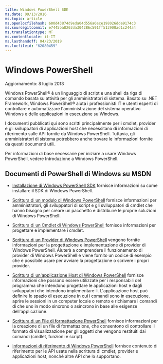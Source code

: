 ```yaml
---
title: Windows PowerShell SDK
ms.date: 09/13/2016
ms.topic: article
ms.openlocfilehash: 600d43874d9eda04d556a0ece198026dde9174c3
ms.sourcegitcommit: e7445ba8203da304286c591ff513900ad1c244a4
ms.translationtype: MT
ms.contentlocale: it-IT
ms.lasthandoff: 04/23/2019
ms.locfileid: "62080459"
---
```

# <a name="windows-powershell"></a>Windows PowerShell

Aggiornamento: 8 luglio 2013

Windows PowerShell® è un linguaggio di script e una shell da riga di comando basata su attività per gli amministratori di sistema. Basato su .NET Framework, Windows PowerShell® aiuta i professionisti IT e utenti esperti di controllare e automatizzare l'amministrazione del sistema operativo Windows e delle applicazioni in esecuzione su Windows.

I documenti pubblicati qui sono scritti principalmente per i cmdlet, provider e gli sviluppatori di applicazioni host che necessitano di informazioni di riferimento sulle API fornite da Windows PowerShell.
Tuttavia, gli amministratori di sistema potrebbero anche trovare le informazioni fornite da questi documenti utili.

Per informazioni di base necessarie per iniziare a usare Windows PowerShell, vedere Introduzione a Windows PowerShell.

## <a name="windows-powershell-documents-on-msdn"></a>Documenti di PowerShell di Windows su MSDN

- [Installazione di Windows PowerShell SDK](https://msdn.microsoft.com/en-us/library/ff458115.aspx) fornisce informazioni su come installare il SDK di Windows PowerShell.

- [Scrittura di un modulo di Windows PowerShell](./module/writing-a-windows-powershell-module.md) fornisce informazioni per amministratori, gli sviluppatori di script e gli sviluppatori di cmdlet che hanno bisogno per creare un pacchetto e distribuire le proprie soluzioni di Windows PowerShell.

- [Scrittura di un Cmdlet di Windows PowerShell](./cmdlet/writing-a-windows-powershell-cmdlet.md) fornisce informazioni per progettare e implementare i cmdlet.

- [Scrittura di un Provider di Windows PowerShell](./provider/writing-a-windows-powershell-provider.md) vengono fornite informazioni per la progettazione e implementazione di provider di Windows PowerShell. Aiuterà a comprendere il funzionamento di provider di Windows PowerShell e viene fornito un codice di esempio che è possibile usare per avviare la progettazione o scrivere i propri provider.

- [Scrittura di un'applicazione Host di Windows PowerShell](./hosting/writing-a-windows-powershell-host-application.md) fornisce informazioni che possono essere utilizzate per i responsabili del programma che intendono progettare le applicazioni host e dagli sviluppatori che intendono implementare li. L'applicazione host può definire lo spazio di esecuzione in cui i comandi sono in esecuzione, aprire le sessioni in un computer locale o remoto e richiamare i comandi di che uno in modo sincrono o asincrono in base alle esigenze dell'applicazione.

- [Scrittura di un File di formattazione PowerShell](./format/writing-a-powershell-formatting-file.md) fornisce informazioni per la creazione di un file di formattazione, che consentono di controllare il formato di visualizzazione per gli oggetti che vengono restituiti dai comandi (cmdlet, funzioni e script).

- [Informazioni di riferimento di Windows PowerShell](./windows-powershell-reference.md) fornisce contenuto di riferimento per le API usate nella scrittura di cmdlet, provider e applicazioni host, nonché altre API che lo supportano.

